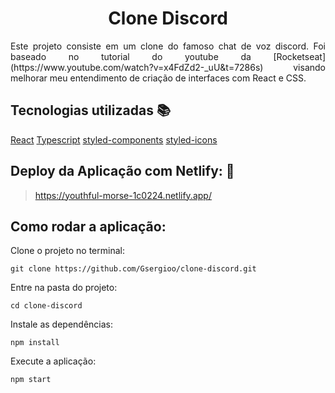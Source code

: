 <h1 align="center">Clone Discord</h1>

<p align="justify">Este projeto consiste em um clone do famoso chat de voz discord. Foi baseado no tutorial do youtube da [Rocketseat](https://www.youtube.com/watch?v=x4FdZd2-_uU&t=7286s) visando melhorar meu entendimento de criação de interfaces com React e CSS. </p>


## Tecnologias utilizadas :books:

[React](https://pt-br.reactjs.org/)
[Typescript](https://www.typescriptlang.org/)
[styled-components](https://styled-components.com/)
[styled-icons](https://styled-icons.js.org/)

## Deploy da Aplicação com Netlify: :dash:

> https://youthful-morse-1c0224.netlify.app/

## Como rodar a aplicação: 

Clone o projeto no terminal:

``` git clone https://github.com/Gsergioo/clone-discord.git ```

Entre na pasta do projeto: 

``` cd clone-discord ```

Instale as dependências:

``` npm install ```

Execute a aplicação:

``` npm start ```

